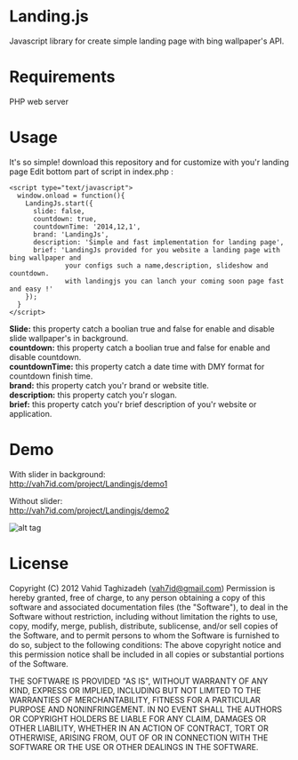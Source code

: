 Landing.js
==========

Javascript library for create simple landing page with bing wallpaper's API.

Requirements
==========

PHP web server

Usage
==========

It's so simple! download this repository and for customize with you'r landing page
Edit bottom part of script in index.php :


    <script type="text/javascript">
      window.onload = function(){
        LandingJs.start({
          slide: false,
          countdown: true,
          countdownTime: '2014,12,1',
          brand: 'LandingJs',
          description: 'Simple and fast implementation for landing page',
          brief: 'LandingJs provided for you website a landing page with bing wallpaper and
                  your configs such a name,description, slideshow and countdown.
                  with landingjs you can lanch your coming soon page fast and easy !'
        });
      }
    </script>
      

<b>Slide:</b> this property catch a boolian true and false for enable and disable slide wallpaper's in background.<br />
<b>countdown:</b> this property catch a boolian true and false for enable and disable countdown.<br />
<b>countdownTime:</b> this property catch a date time with DMY format for countdown finish time.<br />
<b>brand:</b> this property catch you'r brand or website title.<br />
<b>description:</b> this property catch you'r slogan.<br />
<b>brief:</b> this property catch you'r brief description of you'r website or application.<br />



Demo
==============

With slider in background:<br />
http://vah7id.com/project/Landingjs/demo1<br />

Without slider:<br />
http://vah7id.com/project/Landingjs/demo2<br />

![alt tag](http://vah7id.com/project/Landingjs/demo-landing.jpg)

License
==============

Copyright (C) 2012 Vahid Taghizadeh (vah7id@gmail.com)
Permission is hereby granted, free of charge, to any person obtaining a copy of this software and associated documentation files (the "Software"), to deal in the Software without restriction, including without limitation the rights to use, copy, modify, merge, publish, distribute, sublicense, and/or sell copies of the Software, and to permit persons to whom the Software is furnished to do so, subject to the following conditions: The above copyright notice and this permission notice shall be included in all copies or substantial portions of the Software.

THE SOFTWARE IS PROVIDED "AS IS", WITHOUT WARRANTY OF ANY KIND, EXPRESS OR IMPLIED, INCLUDING BUT NOT LIMITED TO THE WARRANTIES OF MERCHANTABILITY, FITNESS FOR A PARTICULAR PURPOSE AND NONINFRINGEMENT. IN NO EVENT SHALL THE AUTHORS OR COPYRIGHT HOLDERS BE LIABLE FOR ANY CLAIM, DAMAGES OR OTHER LIABILITY, WHETHER IN AN ACTION OF CONTRACT, TORT OR OTHERWISE, ARISING FROM, OUT OF OR IN CONNECTION WITH THE SOFTWARE OR THE USE OR OTHER DEALINGS IN THE SOFTWARE.

